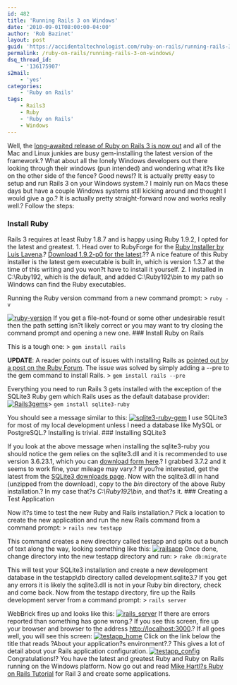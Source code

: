 ```yaml
---
id: 482
title: 'Running Rails 3 on Windows'
date: '2010-09-01T08:00:00-04:00'
author: 'Rob Bazinet'
layout: post
guid: 'https://accidentaltechnologist.com/ruby-on-rails/running-rails-3-on-windows/'
permalink: /ruby-on-rails/running-rails-3-on-windows/
dsq_thread_id:
    - '136175907'
s2mail:
    - 'yes'
categories:
    - 'Ruby on Rails'
tags:
    - Rails3
    - Ruby
    - 'Ruby on Rails'
    - Windows
---
```


Well, the [long-awaited release of Ruby on Rails 3 is now out](http://weblog.rubyonrails.org/2010/8/29/rails-3-0-it-s-done) and all of the Mac and Linux junkies are busy gem-installing the latest version of the framework.? What about all the lonely Windows developers out there looking through their windows (pun intended) and wondering what it?s like on the other side of the fence? Good news!? It is actually pretty easy to setup and run Rails 3 on your Windows system.? I mainly run on Macs these days but have a couple Windows systems still kicking around and thought I would give a go.? It is actually pretty straight-forward now and works really well.? Follow the steps:

### Install Ruby

 Rails 3 requires at least Ruby 1.8.7 and is happy using Ruby 1.9.2, I opted for the latest and greatest. 1. Head over to RubyForge for the [Ruby Installer by Luis Lavena](http://rubyinstaller.org/).? [Download 1.9.2-p0 for the latest](http://rubyforge.org/frs/download.php/72170/rubyinstaller-1.9.2-p0.exe).?? A nice feature of this Ruby installer is the latest gem executable is built in, which is version 1.3.7 at the time of this writing and you won?t have to install it yourself.
2. I installed in C:\\Ruby192, which is the default, and added C:\\Ruby192\\bin to my path so Windows can find the Ruby executables.
 
 Running the Ruby version command from a new command prompt: > `ruby -v`

 [![ruby-version](/assets/img/2010/08/rubyversion_thumb.png "ruby-version")](/assets/img/2010/08/rubyversion.png) If you get a file-not-found or some other undesirable result then the path setting isn?t likely correct or you may want to try closing the command prompt and opening a new one. ### Install Ruby on Rails

 This is a tough one: > `gem install rails`

 **UPDATE**: A reader points out of issues with installing Rails as [pointed out by a post on the Ruby Forum](http://www.ruby-forum.com/topic/211336). The issue was solved by simply adding a --pre to the gem command to install Rails. > `gem install rails --pre`

 Everything you need to run Rails 3 gets installed with the exception of the SQLite3 Ruby gem which Rails uses as the default database provider: [![Rails3gems](/assets/img/2010/08/Rails3gems_thumb.png "Rails3gems")](/assets/img/2010/08/Rails3gems.png)> `gem install sqlite3-ruby`

 You should see a message similar to this: [![sqlite3-ruby-gem](/assets/img/2010/08/sqlite3rubygem_thumb.png "sqlite3-ruby-gem")](/assets/img/2010/08/sqlite3rubygem.png) I use SQLite3 for most of my local development unless I need a database like MySQL or PostgreSQL.? Installing is trivial. ### Installing SQLite3

 If you look at the above message when installing the sqlite3-ruby you should notice the gem relies on the sqlite3.dll and it is recommended to use version 3.6.23.1, which you can [download form here](http://www.sqlite.org/sqlitedll-3_6_23_1.zip).? I grabbed 3.7.2 and it seems to work fine, your mileage may vary.? If you?re interested, get the latest from the [SQLite3 downloads page](http://www.sqlite.org/download.html). Now with the sqlite3.dll in hand (unzipped from the download), copy to the *bin* directory of the above Ruby installation.? In my case that?s *C:\\Ruby192\\bin*, and that?s it. ### Creating a Test Application

 Now it?s time to test the new Ruby and Rails installation.? Pick a location to create the new application and run the new Rails command from a command prompt: > `rails new testapp`

 This command creates a new directory called testapp and spits out a bunch of text along the way, looking something like this: [![railsapp](/assets/img/2010/08/railsapp_thumb.png "railsapp")](/assets/img/2010/08/railsapp.png) Once done, change directory into the new testapp directory and run: > `rake db:migrate`

 This will test your SQLite3 installation and create a new development database in the testapp\\db directory called development.sqlite3.? If you get any errors it is likely the sqlite3.dll is not in your Ruby bin directory, check and come back. Now from the testapp directory, fire up the Rails development server from a command prompt: > `rails server`

 WebBrick fires up and looks like this: [![rails_server](/assets/img/2010/08/rails_server_thumb.png "rails_server")](/assets/img/2010/08/rails_server.png) If there are errors reported than something has gone wrong.? If you see this screen, fire up your browser and browser to the address <http://localhost:3000>.? If all goes well, you will see this screen: [![testapp_home](/assets/img/2010/08/testapp_home_thumb.png "testapp_home")](/assets/img/2010/08/testapp_home.png) Click on the link below the title that reads ?About your application?s environment?.? This gives a lot of detail about your Rails application configuration. [![testapp_config](/assets/img/2010/08/testapp_config_thumb.png "testapp_config")](/assets/img/2010/08/testapp_config.png) Congratulations!? You have the latest and greatest Ruby and Ruby on Rails running on the Windows platform. Now go out and read [Mike Hartl?s Ruby on Rails Tutorial](http://railstutorial.org/chapters/beginning) for Rail 3 and create some applications.